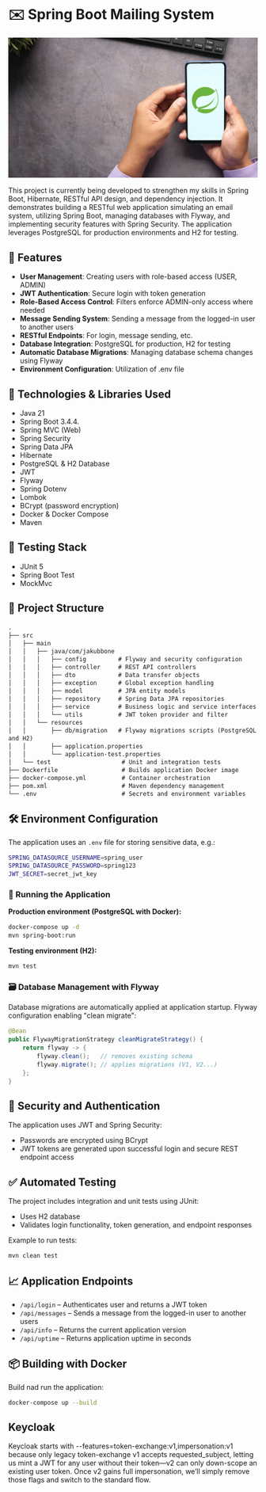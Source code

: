 # ✉️ Spring Boot Mailing System

![](src/main/resources/image/logo.png)

This project is currently being developed to strengthen my skills in Spring Boot, Hibernate, RESTful API design, and dependency injection. 
It demonstrates building a RESTful web application simulating an email system, utilizing Spring Boot, managing databases with Flyway, 
and implementing security features with Spring Security. The application leverages PostgreSQL for production environments and H2 for testing.


## 📖 Features

- **User Management**: Creating users with role-based access (USER, ADMIN)
- **JWT Authentication**: Secure login with token generation
- **Role-Based Access Control**: Filters enforce ADMIN-only access where needed
- **Message Sending System**: Sending a message from the logged-in user to another users
- **RESTful Endpoints**: For login, message sending, etc.
- **Database Integration**: PostgreSQL for production, H2 for testing
- **Automatic Database Migrations**: Managing database schema changes using Flyway
- **Environment Configuration**: Utilization of .env file

## 🚀 Technologies & Libraries Used

- Java 21
- Spring Boot 3.4.4.
- Spring MVC (Web)
- Spring Security
- Spring Data JPA
- Hibernate
- PostgreSQL & H2 Database
- JWT
- Flyway
- Spring Dotenv
- Lombok
- BCrypt (password encryption)
- Docker & Docker Compose
- Maven

## 🧪 Testing Stack
- JUnit 5
- Spring Boot Test 
- MockMvc 


## 📂 Project Structure

```
.
├── src
│   ├── main
│   │   ├── java/com/jakubbone
│   │   │   ├── config         # Flyway and security configuration
│   │   │   ├── controller     # REST API controllers
│   │   │   ├── dto            # Data transfer objects
│   │   │   ├── exception      # Global exception handling
│   │   │   ├── model          # JPA entity models
│   │   │   ├── repository     # Spring Data JPA repositories
│   │   │   ├── service        # Business logic and service interfaces
│   │   │   └── utils          # JWT token provider and filter
│   │   └── resources          
│   │       ├── db/migration   # Flyway migrations scripts (PostgreSQL and H2)
│   │       ├── application.properties
│   │       └── application-test.properties
│   └── test                    # Unit and integration tests
├── Dockerfile                  # Builds application Docker image
├── docker-compose.yml          # Container orchestration
├── pom.xml                     # Maven dependency management
└── .env                        # Secrets and environment variables
```

## 🛠️ Environment Configuration

The application uses an `.env` file for storing sensitive data, e.g.:

```bash
SPRING_DATASOURCE_USERNAME=spring_user
SPRING_DATASOURCE_PASSWORD=spring123
JWT_SECRET=secret_jwt_key
```

### 🐳 Running the Application

**Production environment (PostgreSQL with Docker):**

```bash
docker-compose up -d
mvn spring-boot:run
```

**Testing environment (H2):**

```bash
mvn test
```

### 🗃️ Database Management with Flyway

Database migrations are automatically applied at application startup. Flyway configuration enabling "clean migrate":

```java
@Bean
public FlywayMigrationStrategy cleanMigrateStrategy() {
    return flyway -> {
        flyway.clean();   // removes existing schema
        flyway.migrate(); // applies migrations (V1, V2...)
    };
}
```


## 🔑 Security and Authentication

The application uses JWT and Spring Security:

- Passwords are encrypted using BCrypt
- JWT tokens are generated upon successful login and secure REST endpoint access


## ✅ Automated Testing

The project includes integration and unit tests using JUnit:

- Uses H2 database
- Validates login functionality, token generation, and endpoint responses

Example to run tests:

```bash
mvn clean test
```

## 📈 Application Endpoints

- `/api/login` – Authenticates user and returns a JWT token
- `/api/messages` – Sends a message from the logged-in user to another users
- `/api/info` – Returns the current application version
- `/api/uptime` – Returns application uptime in seconds


## 📦 Building with Docker

Build nad run the application:

```bash
docker-compose up --build
```


## Keycloak

Keycloak starts with --features=token-exchange:v1,impersonation:v1 because only legacy token-exchange v1 accepts requested_subject,
letting us mint a JWT for any user without their token—v2 can only down-scope an existing user token. 
Once v2 gains full impersonation, we’ll simply remove those flags and switch to the standard flow.